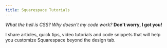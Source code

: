 ```yaml
---
title: Squarespace Tutorials
---
```


*What the hell is CSS?* *Why doesn't my code work?* **Don't worry, I got you!**

I share articles, quick tips, video tutorials and code snippets that will help you customize Squarespace beyond the design tab.
